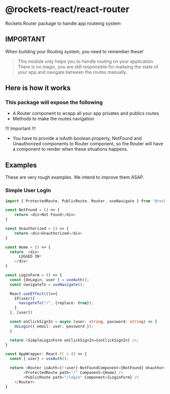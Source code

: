 # @rockets-react/react-router

Rockets Router package to handle app routeing system

## IMPORTANT

When building your Routing system, you need to remember these!

> This module only helps you to handle routing on your application. There is no magic, you are still responsible for
> maitaing the state of your app and navigate between the routes manually.

## Here is how it works

### This package will expose the following

- A Router component to wrapp all your app privates and publics routes
- Methods to make the routes navigation

!!! Important !!!

- You have to provide a isAuth boolean property, NotFound and Unauthorized components to Router component, so the Router will have a component to render when these situations happens.

## Examples

These are very rough examples. We intend to improve them ASAP.

### Simple User Login

```typescript
import { ProtectedRoute, PublicRoute, Router, useNavigate } from "@rockts-org/react-router";

const NotFound = () => {
    return <div>Not Found</div>
}

const Unauthorized = () => {
    return <div>Unauthorized</div>
}

const Home = () => {
  return  <div>
      LOGGED IN!
    </div>
}

const LoginForm = () => {
  const {doLogin, user } = useAuth();
  const navigateTo = useNavigate();

  React.useEffect(()=>{
    if(user){
      navigateTo("/", {replace: true});
    }
  }, [user])

  const onClickSignIn = async (user: string, password: string) => {
    doLogin({ email: user, password });
  }

  return <SimpleLoginForm onClickSignIn={onClickSignIn} />;
}

const AppWrapper: React.FC = () => {
  const { user} = useAuth();

  return <Router isAuth={!!user} NotFoundComponent={NotFound} UnauthorizedComponent={Unauthorized}>
        <ProtectedRoute path="/" Component={Home} />
        <PublicRoute path="/login" Component={LoginForm} />
    </Router>
}

```